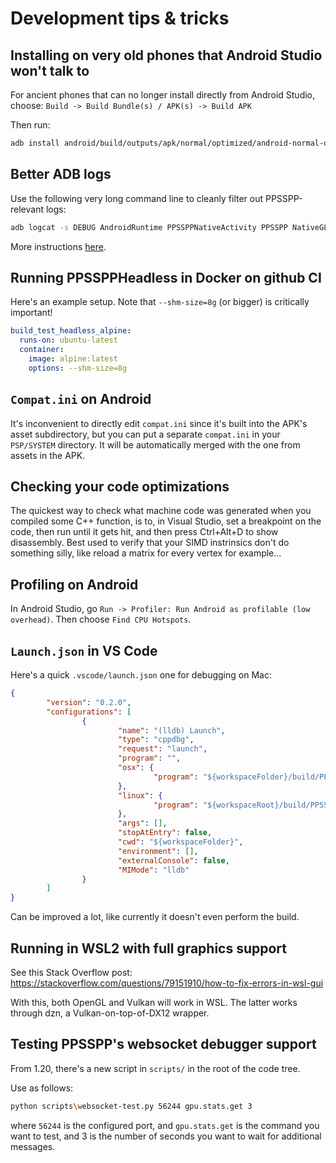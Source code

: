 # Development tips & tricks

## Installing on very old phones that Android Studio won't talk to

For ancient phones that can no longer install directly from Android Studio, choose: `Build -> Build Bundle(s) / APK(s) -> Build APK`

Then run:

```sh
adb install android/build/outputs/apk/normal/optimized/android-normal-optimized.apk
```

## Better ADB logs

Use the following very long command line to cleanly filter out PPSSPP-relevant logs:

```sh
adb logcat -s DEBUG AndroidRuntime PPSSPPNativeActivity PPSSPP NativeGLView NativeRenderer NativeSurfaceView PowerSaveModeReceiver InputDeviceState PpssppActivity CameraHelper
```

More instructions [here](/docs/troubleshooting/gettings-logs).

## Running PPSSPPHeadless in Docker on github CI

Here's an example setup. Note that `--shm-size=8g` (or bigger) is critically important!

```yml
build_test_headless_alpine:
  runs-on: ubuntu-latest
  container:
    image: alpine:latest
    options: --shm-size=8g
```

## `Compat.ini` on Android

It's inconvenient to directly edit `compat.ini` since it's built into the APK's asset subdirectory,
but you can put a separate `compat.ini` in your `PSP/SYSTEM` directory. It will be automatically merged
with the one from assets in the APK.

## Checking your code optimizations

The quickest way to check what machine code was generated when you compiled some C++ function, is to, in Visual Studio, set a breakpoint on the code, then run until it gets hit, and then press Ctrl+Alt+D to show disassembly. Best used to verify that your SIMD instrinsics don't do something silly, like reload a matrix for every vertex for example...

## Profiling on Android

In Android Studio, go `Run -> Profiler: Run Android as profilable (low overhead)`. Then choose `Find CPU Hotspots`.

## `Launch.json` in VS Code

Here's a quick `.vscode/launch.json` one for debugging on Mac:

```json
{
        "version": "0.2.0",
        "configurations": [
                {
                        "name": "(lldb) Launch",
                        "type": "cppdbg",
                        "request": "launch",
                        "program": "",
                        "osx": {
                                "program": "${workspaceFolder}/build/PPSSPPSDL.app/Contents/MacOS/PPSSPPSDL"
                        },
                        "linux": {
                                "program": "${workspaceRoot}/build/PPSSPPSDL"
                        },
                        "args": [],
                        "stopAtEntry": false,
                        "cwd": "${workspaceFolder}",
                        "environment": [],
                        "externalConsole": false,
                        "MIMode": "lldb"
                }
        ]
}
```

Can be improved a lot, like currently it doesn't even perform the build.

## Running in WSL2 with full graphics support

See this Stack Overflow post: https://stackoverflow.com/questions/79151910/how-to-fix-errors-in-wsl-gui

With this, both OpenGL and Vulkan will work in WSL. The latter works through dzn, a Vulkan-on-top-of-DX12 wrapper.

## Testing PPSSPP's websocket debugger support

From 1.20, there's a new script in `scripts/` in the root of the code tree.

Use as follows:

```bash
python scripts\websocket-test.py 56244 gpu.stats.get 3
```

where `56244` is the configured port, and `gpu.stats.get` is the command you want to test, and 3 is the number of seconds
you want to wait for additional messages.
